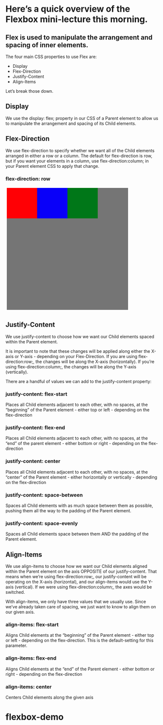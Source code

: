 # Here’s a quick overview of the Flexbox mini-lecture this morning. 

## Flex is used to manipulate the arrangement and spacing of inner elements.

The four main CSS properties to use Flex are:
* Display
* Flex-Direction
* Justify-Content
* Align-Items

Let’s break those down.

## Display 

We use the display: flex; property in our CSS of a Parent element to allow us to manipulate the arrangement and spacing of its Child elements. 

## Flex-Direction

We use flex-direction to specify whether we want all of the Child elements arranged in either a row or a column. The default for flex-direction is row, but if you want your elements in a column, use flex-direction:column; in your Parent element CSS to apply that change.

### flex-direction: row
![flex direction row](/flexrow.png)

## Justify-Content

We use justify-content to choose how we want our Child elements spaced within the Parent element. 

It is important to note that these changes will be applied along either the X-axis or Y-axis - depending on your Flex-Direction. If you are using flex-direction:row;, the changes will be along the X-axis (horizontally). If you’re using flex-direction:column;, the changes will be along the Y-axis (vertically).

There are a handful of values we can add to the justify-content property:

### justify-content: flex-start

Places all Child elements adjacent to each other, with no spaces, at the “beginning” of the Parent element - either top or left - depending on the flex-direction



### justify-content: flex-end

Places all Child elements adjacent to each other, with no spaces, at the “end” of the parent element - either bottom or right - depending on the flex-direction



### justify-content: center

Places all Child elements adjacent to each other, with no spaces, at the “center” of the Parent element - either horizontally or vertically - depending on the flex-direction




### justify-content: space-between

Spaces all Child elements with as much space between them as possible, pushing them all the way to the padding of the Parent element. 


### justify-content: space-evenly

Spaces all Child elements space between them AND the padding of the Parent element.



## Align-Items 

We use align-items to choose how we want our Child elements aligned within the Parent element on the axis OPPOSITE of our justify-content. That means when we’re using flex-direction:row;, our justify-content will be operating on the X-axis (horizontal), and our align-items would use the Y-axis (vertical). If we were using flex-direction:column;, the axes would be switched. 

With align-items, we only have three values that we usually use. Since we’ve already taken care of spacing, we just want to know to align them on our given axis.


### align-items: flex-start
Aligns Child elements at the “beginning” of the Parent element - either top or left - depending on the flex-direction. This is the default-setting for this parameter.




### align-items: flex-end

Aligns Child elements at the “end” of the Parent element - either bottom or right - depending on the flex-direction




### align-items: center

Centers Child elements along the given axis

# flexbox-demo
